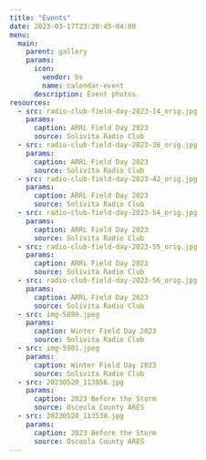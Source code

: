```yaml
---
title: "Events"
date: 2023-03-17T23:20:45-04:00
menu:
  main:
    parent: gallery
    params:
      icon:
        vendor: bs
        name: calendar-event
      description: Event photos.
resources:
  - src: radio-club-field-day-2023-14_orig.jpg
    params:
      caption: ARRL Field Day 2023
      source: Solivita Radio Club
  - src: radio-club-field-day-2023-38_orig.jpg
    params:
      caption: ARRL Field Day 2023
      source: Solivita Radio Club
  - src: radio-club-field-day-2023-42_orig.jpg
    params:
      caption: ARRL Field Day 2023
      source: Solivita Radio Club
  - src: radio-club-field-day-2023-54_orig.jpg
    params:
      caption: ARRL Field Day 2023
      source: Solivita Radio Club
  - src: radio-club-field-day-2023-55_orig.jpg
    params:
      caption: ARRL Field Day 2023
      source: Solivita Radio Club
  - src: radio-club-field-day-2023-56_orig.jpg
    params:
      caption: ARRL Field Day 2023
      source: Solivita Radio Club
  - src: img-5899.jpeg
    params:
      caption: Winter Field Day 2023
      source: Solivita Radio Club
  - src: img-5901.jpeg
    params:
      caption: Winter Field Day 2023
      source: Solivita Radio Club
  - src: 20230520_113056.jpg
    params:
      caption: 2023 Before the Storm
      source: Osceola County ARES
  - src: 20230520_113538.jpg
    params:
      caption: 2023 Before the Storm
      source: Osceola County ARES
---
```


